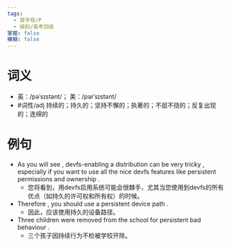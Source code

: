 ```yaml
---
tags:
  - 首字母/P
  - 级别/高考四级
掌握: false
模糊: false
---
```

# 词义
- 英：/pəˈsɪstənt/； 美：/pərˈsɪstənt/
- #词性/adj  持续的；持久的；坚持不懈的；执著的；不屈不挠的；反复出现的；连绵的
# 例句
- As you will see , devfs-enabling a distribution can be very tricky , especially if you want to use all the nice devfs features like persistent permissions and ownership .
	- 您将看到，用devfs启用系统可能会很棘手，尤其当您使用到devfs的所有优点（如持久的许可权和所有权）的时候。
- Therefore , you should use a persistent device path .
	- 因此，应该使用持久的设备路径。
- Three children were removed from the school for persistent bad behaviour .
	- 三个孩子因持续行为不检被学校开除。
